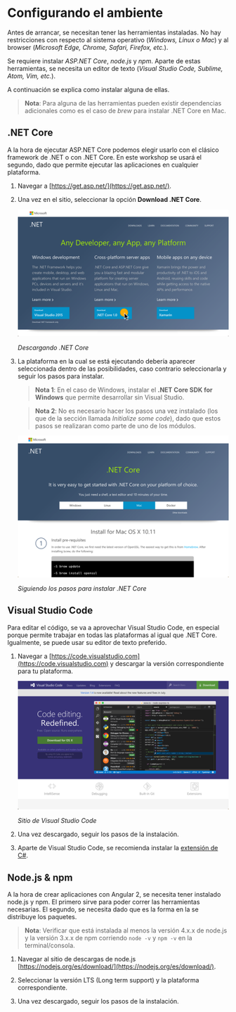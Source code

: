 # Configurando el ambiente

Antes de arrancar, se necesitan tener las herramientas instaladas. No hay restricciones con respecto al sistema operativo (_Windows, Linux o Mac_) y al browser (_Microsoft Edge, Chrome, Safari, Firefox, etc._). 

Se requiere instalar _ASP.NET Core_, _node.js_ y _npm_. Aparte de estas herramientas, se necesita un editor de texto (_Visual Studio Code, Sublime, Atom, Vim, etc._). 

A continuación se explica como instalar alguna de ellas.

> **Nota**: Para alguna de las herramientas pueden existir dependencias adicionales como es el caso de _brew_ para instalar .NET Core en Mac.

## .NET Core

A la hora de ejecutar ASP.NET Core podemos elegir usarlo con el clásico framework de .NET o con .NET Core. En este workshop se usará el segundo, dado que permite ejecutar las aplicaciones en cualquier plataforma.

1. Navegar a [https://get.asp.net/](https://get.asp.net/).

1. Una vez en el sitio, seleccionar la opción **Download .NET Core**.

    ![Descargando .NET Core](./images/download-net-core.png "Descargando .NET Core")

    _Descargando .NET Core_

1. La plataforma en la cual se está ejecutando debería aparecer seleccionada dentro de las posibilidades, caso contrario seleccionarla y seguir los pasos para instalar.

    > **Nota 1**: En el caso de Windows, instalar el **.NET Core SDK for Windows** que permite desarrollar sin Visual Studio.

    > **Nota 2**: No es necesario hacer los pasos una vez instalado (los que de la sección llamada _Initialize some code_), dado que estos pasos se realizaran como parte de uno de los módulos.

    ![Siguiendo los pasos para instalar .NET Core](./images/install-net-core.png "Siguiendo los pasos para instalar .NET Core")

    _Siguiendo los pasos para instalar .NET Core_

## Visual Studio Code

Para editar el código, se va a aprovechar Visual Studio Code, en especial porque permite trabajar en todas las plataformas al igual que .NET Core. Igualmente, se puede usar su editor de texto preferido.

1. Navegar a [https://code.visualstudio.com](https://code.visualstudio.com) y descargar la versión correspondiente para tu plataforma.

    ![Sitio de Visual Studio Code](./images/vs-code.png "Sitio de Visual Studio Code")

    _Sitio de Visual Studio Code_

1. Una vez descargado, seguir los pasos de la instalación.

1. Aparte de Visual Studio Code, se recomienda instalar la [extensión de C#](https://marketplace.visualstudio.com/items?itemName=ms-vscode.csharp).

## Node.js & npm

A la hora de crear aplicaciones con Angular 2, se necesita tener instalado node.js y npm. El primero sirve para poder correr las herramientas necesarias. El segundo, se necesita dado que es la forma en la se distribuye los paquetes.

> **Nota**: Verificar que está instalada al menos la versión 4.x.x de node.js y la versión 3.x.x de npm corriendo `node -v` y `npm -v` en la terminal/consola.

1. Navegar al sitio de descargas de node.js [https://nodejs.org/es/download/](https://nodejs.org/es/download/).

1. Seleccionar la versión LTS (Long term support) y la plataforma correspondiente.

1. Una vez descargado, seguir los pasos de la instalación.
